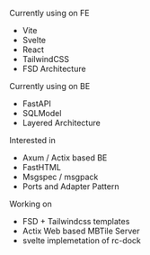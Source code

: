 Currently using on FE
- Vite
- Svelte
- React
- TailwindCSS
- FSD Architecture

Currently using on BE
- FastAPI
- SQLModel
- Layered Architecture

Interested in
- Axum / Actix based BE
- FastHTML
- Msgspec / msgpack
- Ports and Adapter Pattern

Working on
- FSD + Tailwindcss templates
- Actix Web based MBTile Server
- svelte implemetation of rc-dock

<!---
Modif93/Modif93 is a ✨ special ✨ repository because its `README.md` (this file) appears on your GitHub profile.
You can click the Preview link to take a look at your changes.
--->
